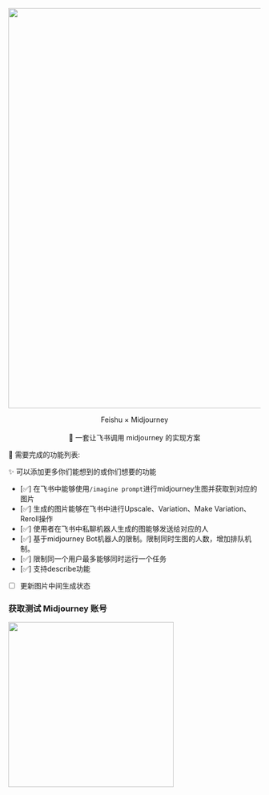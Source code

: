 
<p align='center'>
    <img src='https://user-images.githubusercontent.com/50035229/233974068-e4e9d85e-5eff-4f97-bd26-081fce0d1b19.png' alt='' width='800'/>
</p>

<p align='center'>
   Feishu × Midjourney
<br>
<br>
   🍎 一套让飞书调用 midjourney 的实现方案
</p>


🚀 需要完成的功能列表:

✨ 可以添加更多你们能想到的或你们想要的功能
- [✅] 在飞书中能够使用`/imagine prompt`进行midjourney生图并获取到对应的图片
- [✅] 生成的图片能够在飞书中进行Upscale、Variation、Make Variation、Reroll操作
- [✅] 使用者在飞书中私聊机器人生成的图能够发送给对应的人
- [✅] 基于midjourney Bot机器人的限制。限制同时生图的人数，增加排队机制。
- [✅] 限制同一个用户最多能够同时运行一个任务
- [✅] 支持describe功能
- [ ] 更新图片中间生成状态


### 获取测试 Midjourney 账号

<a href='http://buy.aijqr.top/' >
<img src='https://user-images.githubusercontent.com/50035229/235298699-267f1162-8611-45f3-97f6-2477bb9a3068.png' alt='' width='330'/>
</a>
